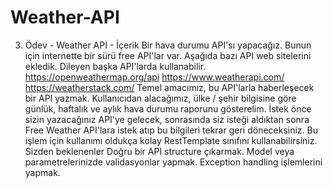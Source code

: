 # Weather-API

3. Ödev - Weather API - İçerik
Bir hava durumu API'sı yapacağız. Bunun için internette bir sürü free API'lar var. Aşağıda bazı API web sitelerini ekledik. Dileyen başka API'larda kullanabilir.
https://openweathermap.org/api
https://www.weatherapi.com/
https://weatherstack.com/
Temel amacımız, bu API'larla haberleşecek bir API yazmak. Kullanıcıdan alacağımız, ülke / şehir bilgisine göre günlük, haftalık ve aylık hava durumu raporunu gösterelim.
İstek önce sizin yazacağınız API'ye gelecek, sonrasında siz isteği aldıktan sonra Free Weather API'lara istek atıp bu bilgileri tekrar geri döneceksiniz.
Bu işlem için kullanımı oldukça kolay RestTemplate sınıfını kullanabilirsiniz.
Sizden beklenenler
Doğru bir API structure çıkarmak.
Model veya parametrelerinizde validasyonlar yapmak.
Exception handling işlemlerini yapmak.
